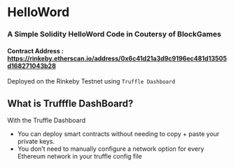 # HelloWord
### A Simple Solidity HelloWord Code in Coutersy of BlockGames

#### Contract Address : https://rinkeby.etherscan.io/address/0x6c41d21a3d9c9196ec481d13505d168271043b28

Deployed on the Rinkeby Testnet using `Truffle Dashboard`

## What is Trufffle DashBoard?

With the Truffle Dashboard
 - You can deploy smart contracts without needing to copy + paste your private keys.
 - You don’t need to manually configure a network option for every Ethereum network in your truffle config file
 
 
 
